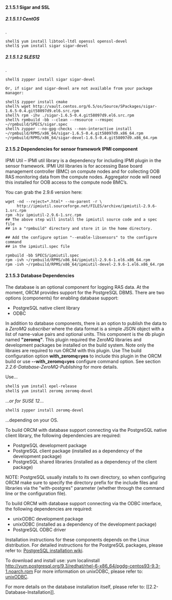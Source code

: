 #### 2.1.5.1 Sigar and SSL

##### 2.1.5.1.1 CentOS
.
```
shell$ yum install libtool-ltdl openssl openssl-devel
shell$ yum install sigar sigar-devel
```
##### 2.1.5.1.2 SLES12
.
```
shell$ zypper install sigar sigar-devel

Or, if sigar and sigar-devel are not available from your package manager:

shell$ zypper install cmake
shell% wget http://vault.centos.org/6.5/os/Source/SPackages/sigar-1.6.5-0.4.git58097d9.el6.src.rpm
shell% rpm -ihv ./sigar-1.6.5-0.4.git58097d9.el6.src.rpm
shell% rpmbuild -bb --clean --rmsource --rmspec ~/rpmbuild/SPECS/sigar.spec
shell% zypper --no-gpg-checks --non-interactive install ~/rpmbuild/RPMS/x86_64/sigar-1.6.5-0.4.git58097d9.x86_64.rpm ~/rpmbuild/RPMS/x86_64/sigar-devel-1.6.5-0.4.git58097d9.x86_64.rpm

```
#### 2.1.5.2 Dependencies for sensor framework IPMI component

IPMI Util – IPMI util library is a dependency for including IPMI plugin in the sensor framework.  IPMI Util libraries is for accessing Base board management controller (BMC) on compute nodes and for collecting OOB RAS monitoring data from the compute nodes. Aggregator node will need this installed for OOB access to the compute node BMC’s.

You can grab the 2.9.6 version here:
```
wget -nd --reject=*.html* --no-parent -r \
     http://ipmiutil.sourceforge.net/FILES/archive/ipmiutil-2.9.6-1.src.rpm
rpm -hiv ipmiutil-2.9.6-1.src.rpm
## The above step will install the ipmiutil source code and a spec file
## in a "rpmbuild" directory and store it in the home directory.

## Add the configure option "--enable-libsensors" to the configure command
## in the ipmiutil.spec file

rpmbuild -bb SPECS/ipmiutil.spec
rpm -ivh ~/rpmbuild/RPMS/x86_64/ipmiutil-2.9.6-1.el6.x86_64.rpm
rpm -ivh ~/rpmbuild/RPMS/x86_64/ipmiutil-devel-2.9.6-1.el6.x86_64.rpm
```

#### 2.1.5.3 Database Dependencies

The database is an optional component for logging RAS data.  At the moment, ORCM provides support for the PostgreSQL DBMS.  There are two options (components) for enabling database support:

* PostgreSQL native client library
* ODBC

In addition to database components, there is an option to publish the data to a *ZeroMQ subscriber* where the data format is a simple JSON object with a list of name-value pairs and optional units.  This component is the db plugin named **"zeromq"**.  This plugin required the ZeroMQ libraries and development packages be installed on the build system.  Note only the libraies are required to run ORCM with this plugin.  Use The build configuration option **with_zeromq=yes** to include this plugin in the ORCM build or use **--with_zeromq=yes** configure command option.  See section *2.2.6-Database-ZeroMQ-Publishing* for more details.

Use...
```bash
shell$ yum install epel-release
shell$ yum install zeromq zeromq-devel
```
...*or for SUSE 12*...
```bash
shell$ zypper install zeromq-devel
```
...depending on your OS.

To build ORCM with database support connecting via the PostgreSQL native client library, the following dependencies are required:
* PostgreSQL development package
* PostgreSQL client package (installed as a dependency of the development package)
* PostgreSQL shared libraries (installed as a dependency of the client package)

NOTE: PostgreSQL usually installs to its own directory, so when configuring ORCM make sure to specify the directory prefix for the include files and libraries via the "with-postgres" parameter (whether through the command line or the configuration file).

To build ORCM with database support connecting via the ODBC interface, the following dependencies are required:

* unixODBC development package
* unixODBC (installed as a dependency of the development package)
* PostgreSQL ODBC driver

Installation instructions for these components depends on the Linux distribution.  For detailed instructions for the PostgreSQL packages, please refer to: [PostgreSQL installation wiki](https://wiki.postgresql.org/wiki/Detailed_installation_guides).

To download and install use:
yum localinstall http://yum.postgresql.org/9.3/redhat/rhel-6-x86_64/pgdg-centos93-9.3-1.noarch.rpm
For more information on unixODBC, please refer to: [unixODBC](http://www.unixodbc.org/).

For more details on the database installation itself, please refer to: [[2.2-Database-Installation]].
